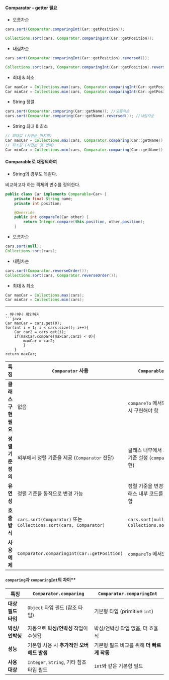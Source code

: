 #### Comparator - getter 필요
- 오름차순
```java
cars.sort(Comparator.comparingInt(Car::getPosition));

Collections.sort(cars, Comparator.comparingInt(Car::getPosition));
```

- 내림차순
```java
cars.sort(Comparator.comparingInt(Car::getPosition).reversed()); 

Collections.sort(cars, Comparator.comparingInt(Car::getPosition).reversed()); 
```

- 최대 & 최소
```java
Car maxCar = Collections.max(cars, Comparator.comparingInt(Car::getPosition)); 
Car minCar = Collections.min(cars, Comparator.comparingInt(Car::getPosition)); 
```

- String 정렬
```java
cars.sort(Comparator.comparing(Car::getName)); //오름차순
cars.sort(Comparator.comparing(Car::getName).reversed()); //내림차순
```
- String 최대 & 최소
```java
// 최대값 (사전순 마지막) 
Car maxCar = Collections.max(cars, Comparator.comparing(Car::getName)); 
// 최소값 (사전순 첫 번째) 
Car minCar = Collections.min(cars, Comparator.comparing(Car::getName)); 
```
#### Comparable로 재정의하여
- String의 경우도 똑같다.

비교하고자 하는 객체의 변수를 정의한다.
```java
public class Car implements Comparable<Car> {  
    private final String name;  
    private int position;

	@Override  
	public int compareTo(Car other) {  
	    return Integer.compare(this.position, other.position);  
	}
```

- 오름차순
```java
cars.sort(null); 
Collections.sort(cars); 
```

- 내림차순
```java
cars.sort(Comparator.reverseOrder());
Collections.sort(cars, Comparator.reverseOrder());
```

- 최대 & 최소
```java
Car maxCar = Collections.max(cars); 
Car minCar = Collections.min(cars);
```



---

```
- 하나하나 확인하기
```java
Car maxCar = cars.get(0);  
for(int i = 1; i < cars.size(); i++){  
    Car car2 = cars.get(i);    
    if(maxCar.compare(maxCar,car2) < 0){        
	    maxCar = car2;    
	    }
	}  
return maxCar;
```

|**특징**|**`Comparator` 사용**|**`Comparable` 구현**|
|---|---|---|
|**클래스 구현 필요**|없음|`compareTo` 메서드를 반드시 구현해야 함|
|**정렬 기준 정의**|외부에서 정렬 기준을 제공 (`Comparator` 전달)|클래스 내부에서 기본 정렬 기준 설정 (`compareTo` 구현)|
|**유연성**|정렬 기준을 동적으로 변경 가능|정렬 기준을 변경하려면 클래스 내부 코드를 수정해야 함|
|**호출 방식**|`cars.sort(Comparator)` 또는 `Collections.sort(cars, Comparator)`|`cars.sort(null)` 또는 `Collections.sort(cars)`|
|**사용 예제**|`Comparator.comparingInt(Car::getPosition)`|`compareTo` 메서드 구현|

#### `comparing`과 `comparingInt`의 차이**

|**특징**|**`Comparator.comparing`**|**`Comparator.comparingInt`**|
|---|---|---|
|**대상 필드 타입**|`Object` 타입 필드 (참조 타입)|기본형 타입 (primitive `int`)|
|**박싱/언박싱**|자동으로 **박싱/언박싱** 작업이 수행됨|박싱/언박싱 작업 없음, 더 효율적|
|**성능**|기본형 사용 시 **추가적인 오버헤드 발생**|기본형 필드 비교를 위해 **더 빠르게 작동**|
|**사용 대상**|`Integer`, `String`, 기타 참조 타입 필드|`int`와 같은 기본형 필드|
